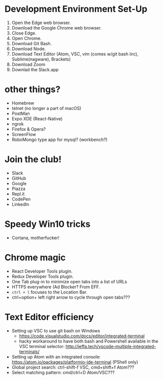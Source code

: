 # Development Environment Set-Up
1. Open the Edge web browser.
2. Download the Google Chrome web browser.
3. Close Edge.
4. Open Chrome.
5. Download Git Bash.
6. Download Node.
7. Download Text Editor (Atom, VSC, vim (comes w/git bash iirc), Sublime(nagware), Brackets)
8. Download Zoom
9. Downlad the Slack.app


# other things?
- Homebrew
- telnet (no longer a part of macOS)
- PostMan
- Expo XDE (React-Native)
- ngrok
- Firefox & Opera?
- ScreenFlow
- RoboMongo type app for mysql? (workbench?)

# Join the club!
- Slack
- GitHub
- Google
- Piazza
- Repl.it
- CodePen
- LinkedIn

# Speedy Win10 tricks
- Cortana, motherfucker!

# Chrome magic
- React Developer Tools plugin.
- Redux Developer Tools plugin.
- One Tab plug-in to minimize open tabs into a list of URLs
- HTTPS everywhere (Ad Blocker? From EFF.
- `ctrl + l` focuses to the Location Bar.
- ctrl+option+ left right arrow to cycle through open tabs???

# Text Editor efficiency
- Setting up VSC to use git bash on Windows
  - https://code.visualstudio.com/docs/editor/integrated-terminal
  - hacky workaround to have both bash and Powershell available in the VSC terminal selector: http://jeffa.tech/vscode-multiple-integrated-terminals/
- Setting up Atom with an integrated console: https://atom.io/packages/platformio-ide-terminal (PShell only)
- Global project search: ctrl-shift-f VSC, cmd+shift+f Atom???
- Select matching pattern: cmd/ctrl+D Atom/VSC???
